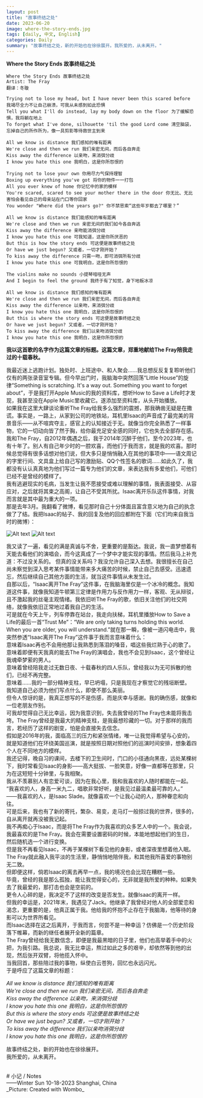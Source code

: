```yaml
---
layout: post
title: "故事终结之处"
date: 2023-06-20
image: where-the-story-ends.jpg
tags: [daily, 中文, English]
categories: Daily
summary: "故事终结之处，新的开始也在徐徐展开。我所爱的，从未离开。"
---    
```


**Where the Story Ends 故事终结之处**    

```    
Where the Story Ends 故事终结之处   
Artist: The Fray    
翻译：冬璇

Trying not to lose my head, but I have never been this scared before 我竭尽全力不让自己崩溃，可我从未感到如此恐惧    
Tell you what I'll do instead, lay my body down on the floor 为了缓解恐惧，我将躺在地上    
To forget what I've done, silhouette 'til the good Lord come 清空脑袋，忘掉自己的所作所为，像一具剪影等待救世主到来

All we know is distance 我们感知的唯有距离    
We're close and then we run 我们亲密无间，而后各自奔走    
Kiss away the difference 以亲吻，来消弭分歧    
I know you hate this one 我明白，这是你所怨恨的    

Trying not to lose your own 你用尽力气保持理智    
Boxing up everything you've got 将你的物件一一打包
All you ever knew of home 你记忆中的家的模样    
You're scared, scared to see your mother there in the door 你无比、无比害怕会看见自己的母亲站在门口等你回家    
You wonder "Where did the years go?" 你不禁思索“这些年岁都去了哪里？”    

All we know is distance 我们能感知的唯有距离    
We're close and then we run 亲密无间的我们如今各自奔逃    
Kiss away the difference 亲吻能消弭分歧    
I know you hate this one 可我知道，这是你所厌恶的    
But this is how the story ends 可这便是故事终结之处    
Or have we just begun? 又或者，一切才刚开始？    
To kiss away the difference 只需一吻，即可消弭所有分歧    
I know you hate this one 可我明白，这是你所怨恨的    

The violins make no sounds 小提琴喑哑无声    
And I begin to feel the ground 我终于有了知觉，身下地板冰凉    

All we know is distance 我们感知的唯有距离    
We're close and then we run 我们亲密无间，而后各自奔走    
Kiss away the difference 以亲吻，来消弭分歧     
I know you hate this one 我明白，这是你所怨恨的    
But this is where the story ends 可这便是故事终结之处    
Or have we just begun? 又或者，一切才刚开始？    
To kiss away the difference 我们以亲吻消弭分歧    
I know you hate this one 我明白，这是你所怨恨的    
```


**我以这首歌的名字作为这篇文章的标题。这篇文章，郑重地献给The Fray陪我走过的十载春秋。**

我最近迷上逃跑计划。独处时、上班途中、和人聚会……我总想反反复复聆听他们仅有的两张录音室专辑。但今早出门时，我脑海中突然回荡“Little House”的旋律“Something is scratching. It's a way out. Something you want to forget about”，于是我打开Apple Music的我的资料库，想听How to Save a Life时才发现，我甚至没在Apple Music里收藏它。遂添加至资料库，从头开始播放。    
如果我在这里大肆谈论重听The Fray给我多么强烈的震撼，那我确凿无疑是在撒谎。事实是，一路上，从家到公司的地铁站，耳机里Isaac的声音成了最完美的背景音乐——从不喧宾夺主，感官上的认知接近于无。就像当你完全熟悉了一样事物，它的一切动向皆了然于胸，给你最充足安全感的同时，它也失去全部存在感。    
我和The Fray，自2012年偶遇之后，我于2014年沉醉于他们，至今2023年，也有十年了。别人有自己年少时的一腔欢喜，而他们于我而言，就是我的欢喜。那时候总觉得有很多话想对他们说，但大多只是悄悄融入在其他的事项中——语文周记的字里行间、文具盒上给自己写的激励贴、QQ个性签名的歌词……如此久了，我都没有认认真真地为他们写过一篇专为他们的文章，来表达我有多爱他们，可他们已经不是曾经的模样了。    
我有逃避现实的毛病，当发生让我不愿接受或难以理解的事情，我表面接受、从容应对，之后就将其束之高阁，让自己不受其所扰。Isaac离开乐队这件事情，对我而言就是其中最为重大的一项。    
那是去年3月。我翻看了微博，看见那时自己十分体面且富含意义地为自己的执念做了了结。我把Isaac的帖子、我的回复及他的回应都附在下面（它们均来自我当时的微博）：    

![Alt text](./images/isaac-reply-1.png)
![Alt text](./images/isaac-reply-2.jpeg)

我又读了一遍，看见的满是真诚与不舍，更重要的是豁达。我说，我一直梦想着有天能去看他们的演唱会，而今这真成了一个梦中才能实现的事情。然后我马上补充道：不过没关系的。
但真的没关系吗？我没允许自己深入去想。我很擅长在自己尚未察觉到深入思考某件事情能带来多大痛苦的时候，禁止自己去感受。迅速遗忘，然后继续自己其他方面的生活，就当这件事情从未发生过。    
自那以后，“Isaac离开The Fray”这件事，在我脑海里仅是一个冰冷的概念。我知道这件事，就像我知道牛顿第三定律是作用力与反作用力一样，客观、无从辩驳，且不激起我的丝毫主观情绪。我依旧听The Fray的歌，依旧关注他们的社交网络，就像我依旧正常地过着我自己的生活。     
可是就在今天上午，列车停靠在站台，我走向扶梯，耳机里播放How to Save a Life的最后一首“Trust Me”：“We are only taking turns holding this world. When you are older, you will understand.”就在那一瞬，像被一道闪电击中，我突然参透“Isaac离开The Fray”这件事于我而言意味着什么：    
意味着Isaac再也不会用他那让我熟悉到落泪的嗓音，唱这些我烂熟于心的歌了。    
意味着即便有天我真的能去The Fray的演唱会，我也不会见到Isaac，这个曾经让我魂牵梦萦的男人。    
意味着曾经陪我走过无数日夜、十载春秋的四人乐队，曾经我以为无可拆散的他们，已经不再完整。    
意味着……我的一部分精神支柱，早已坍塌，只是我现在才察觉它的残垣断壁。    
我知道自己必须为他们写点什么，即使不那么美丽。    
但令人惊讶的是，我真正想写的不是伤感，而是庆幸与感谢。我的确伤感，就像和一位老朋友作别。    
可我却觉得自己无比幸运，因为我意识到，失去我曾经的The Fray也未能将我击垮。The Fray曾经是我最大的精神支柱，是我最想珍藏的一切。对于那样的我而言，若经历了这样的剧变，怕是会直接失去信念。    
假如是2016年的我，面临高三的压力和紧张情绪，唯一让我觉得希望与心安的，就是知道他们在环绕美国巡演，就是按照日期对照他们的巡演时间安排，想象着四个人在不同地方的模样。    
我还记得，晚自习的课间，去楼下的卫生间时，门口的小径通向黑夜，远处某棵树下，我时常看见Isaac的身影——高大挺拔、一脸笑意，好像一直都等在那里，只为在这短短十分钟里，与我相聚。    
我从不羡慕别人有恋爱可谈，因为在我心里，我和我喜欢的人随时都能在一起。    
“我喜欢的人，身高一米九二，唱歌非常好听，是我见过最温柔最可靠的人。”    
——我喜欢的人，是Isaac Slade。就像喜欢一个让我心动的人，那种眷恋和向往。    
可是后来，我也有了新的寄托，繁杂、易变，走马灯一般掠过我的世界，很多的，自从离开就再没被我记起。    
我不再痴心于Isaac，而是将The Fray作为我喜欢的众多艺人中的一个。我会说，我最喜欢的是The Fray。我会在需要设置密码的时候，本能地想起他们的生日，然后随机选一个进行变换。    
但是我不再看见Isaac，不再于某棵树下看见他的身影，或者深夜里想着他入眠。    
The Fray就此融入我平淡的生活里，静悄悄地陪伴我，和其他我所喜爱的事物别无二致。    
但即便这样，倘若Isaac的离去再早一点，我的境况也会比现在糟糕一些。    
毕竟，曾经的我是那么孤独，能让我觉得安心的，无非就是我所爱的种种。如果失去了我最爱的，那打击也会是空前的。     
更令人心碎的是，我决定不了这样的改变是否发生。就像Isaac的离开一样。    
但我的幸运是，2021年末，我遇见了Jack。他继承了我曾经对他人的全部爱恋和渴念，更重要的是，他真正属于我。他给我的怀抱不止存在于我脑海，他等待的身影可以为世界所看见。    
而Isaac选择在这之后离开，于我而言，何尝不是一种幸运？仿佛是一个历史阶段落下帷幕，而新的继任者展开全新的篇章。    
The Fray曾经给我无数信念，即便是我最黑暗的日子里，他们也高举着手中的火把，为我引路。我总说，我无比幸运，熬过如此之多的艰辛，却依然等到他的出现，然后张开双臂，将他揽入怀中。    
当我回首，那些陪过我的事物，纵使白云苍狗，回忆也永远闪光。    
于是呼应了这篇文章的标题：    

_All we know is distance 我们感知的唯有距离    
We're close and then we run 我们亲密无间，而后各自奔走    
Kiss away the difference 以亲吻，来消弭分歧    
I know you hate this one 我明白，这是你所怨恨的     
But this is where the story ends 可这便是故事终结之处     
Or have we just begun? 又或者，一切才刚开始？    
To kiss away the difference 我们以亲吻消弭分歧    
I know you hate this one 我明白，这是你所怨恨的_

故事终结之处，新的开始也在徐徐展开。    
我所爱的，从未离开。    

<br/>
# 小记 / Notes

<br/>
——Winter Sun   
10-18-2023     
Shanghai, China

<br/>
_Picture: Created with Wombo_
